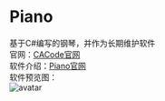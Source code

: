 # Piano
基于C#编写的钢琴，并作为长期维护软件  
官网：[CACode官网](http://www.adminznh.ren "CACode官网")  
软件介绍：[Piano官网](http://www.adminznh.ren/Piano/Piano.html "Piano.html")  
软件预览图：  
![avatar](http://adminznh.ren/assets/images/PianoUIPic.png)  
